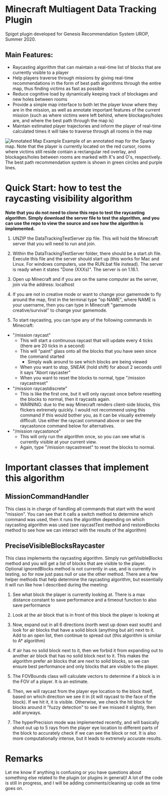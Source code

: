 # Minecraft Multiagent Data Tracking Plugin

Spigot plugin developed for Genesis Recommendation System UROP, Summer 2020.

## Main Features:

- Raycasting algorithm that can maintain a real-time list of blocks that are currently visible to a player
- Help players traverse through missions by giving real-time recommendations in the form of best path algorithms through the entire map, thus finding victims as fast as possible
- Reduce cognitive load by dynamically keeping track of blockages and new holes between rooms
- Provide a simple map interface to both let the player know where they are in the mission, as well as annotate important features of the current mission (such as where victims were left behind, where blockages/holes are, and where the best path through the map is)
- Maintain estimated player trajectories and inform the player of real-time calculated times it will take to traverse through all rooms in the map

![Annotated Map Example](https://github.com/tazadejava/minecraft-multiagent-data-tracking/readme-resources/annotated-map-example.png?raw=true)
Example of an annotated map for the Sparky map. Note that the player is currently located on the red cursor, rooms where victims still reside contain a rectangular red overlay, and blockages/holes between rooms are marked with X's and O's, respectively. The best path recommendation system is shown in green circles and purple lines.

# Quick Start: how to test the raycasting visibility algorithm

**Note that you do not need to clone this repo to test the raycasting algorithm. Simply download the server file to test the algorithm, and you can use the repo to view the source and see how the algorithm is implemented.**

1) UNZIP the DataTrackingTestServer zip file. This will hold the Minecraft server that you will need to run and join.

2) Within the DataTrackingTestServer folder, there should be a start.sh file. Execute this file and the server should start up (this works for Mac and Linux. For windows computers, use the RUN.bat file instead). The server is ready when it states "Done (XXXs)". The server is on 1.16.1.

3) Open up Minecraft and if you are on the same computer as the server, join via the address: localhost

4) If you are not in creative mode or want to change your gamemode to fly around the map, first in the terminal type "op NAME", where NAME is your username, then you can type in Minecraft "gamemode creative/survival" to change your gamemode.

5) To start raycasting, you can type any of the following commands in Minecraft:

- "/mission raycast"
    - This will start a continuous raycast that will update every 4 ticks (there are 20 ticks in a second)
    - This will "paint" glass onto all the blocks that you have seen since the command started
        - Simply walk around to see which blocks are being viewed
    - When you want to stop, SNEAK (hold shift) for about 2 seconds until it says "Abort raycaster"
    - When you want to reset the blocks to normal, type "/mission raycastreset"
- "/mission raycastdiscrete"
    - This is like the first one, but it will only raycast once before resetting the blocks to normal, then it raycasts again.
    - WARNING: due to the way Minecraft renders client-side blocks, this flickers extremely quickly. I would not recommend using this command if this would bother you, as it can be visually extremely difficult. Use either the raycast command above or see the raycastonce command below for alternatives.
- "/mission raycastonce"
    - This will only run the algorithm once, so you can see what is currently visible at your current view.
    - Again, type "/mission raycastreset" to reset the blocks to normal.
    
# Important classes that implement this algorithm

## MissionCommandHandler

This class is in charge of handling all commands that start with the word "mission". You can see that it calls a switch method to determine which command was used, then it runs the algorithm depending on which raycasting algorithm was used (see raycastTest method and restoreBlocks method to see how we can interact with the results of the algorithm) 

## PreciseVisibleBlocksRaycaster

This class implements the raycasting algorithm. Simply run getVisibleBlocks method and you will get a list of blocks that are visible to the player. Optional ignoredBlocks method is not currently in use, and is currently in testing, so for now just pass null or use the other method. There are a few helper methods that help determine the raycasting algorithm, but essentially it will run like how I described during the meeting:

1) See what block the player is currently looking at. There is a max distance constant to save performance and a timeout function to also save performance

2) Look at the air block that is in front of this block the player is looking at

3) Now, expand out in all 6 directions (north west up down east south) and look for air blocks that have a solid block (anything but air) next to it. Add to an open list, then continue to spread out (this algorithm is similar to A* algorithm)

4) If air has no solid block next to it, then we forbid it from expanding out to another air block that has no solid block next to it. This makes the algorithm prefer air blocks that are next to solid blocks, so we can ensure best performance and only blocks that are visible to the player.

5) The FOVBounds class will calculate vectors to determine if a block is in the FOV of a player. It is an estimate.

6) Then, we will raycast from the player eye location to the block itself, based on which direction we see it in (it will raycast to the face of the block). If we hit it, it is visible. Otherwise, we check the hit block for blocks around it "fuzzy detection" to see if we missed it slightly, then add anyways.

7) The hyperPrecision mode was implemented recently, and will basically shoot out up to 5 rays from the player eye location to different parts of the block to accurately check if we can see the block or not. It is also more computationally intense, but it leads to extremely accurate results.

# Remarks

Let me know if anything is confusing or you have questions about something else related to the plugin (or plugins in general)! A lot of the code is still in progress, and I will be adding comments/cleaning up code as time goes on.